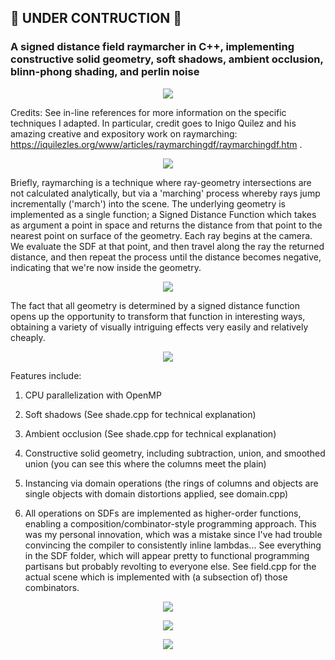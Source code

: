 

## 🚧 UNDER CONTRUCTION 👷

### A signed distance field raymarcher in C++, implementing constructive solid geometry, soft shadows, ambient occlusion, blinn-phong shading, and perlin noise

<p align="center">
  <img src="screenshots/raymarcher1.jpg"/>
</p>

Credits: See in-line references for more information on the specific techniques I adapted. In particular, credit goes to Inigo Quilez and his amazing creative and expository work on raymarching: https://iquilezles.org/www/articles/raymarchingdf/raymarchingdf.htm .

<p align="center">
  <img src="screenshots/raymarcher5.jpg"/>
</p>

Briefly, raymarching is a technique where ray-geometry intersections are not calculated analytically, but via a 'marching' process whereby rays jump incrementally ('march') into the scene. The underlying geometry is implemented as a single function; a Signed Distance Function which takes as argument a point in space and returns the distance from that point to the nearest point on surface of the geometry. Each ray begins at the camera. We evaluate the SDF at that point, and then travel along the ray the returned distance, and then repeat the process until the distance becomes negative, indicating that we're now inside the geometry.

<p align="center">
  <img src="screenshots/raymarcher4.png"/>
</p>

The fact that all geometry is determined by a signed distance function opens up the opportunity to transform that function in interesting ways, obtaining a variety of visually intriguing effects very easily and relatively cheaply.

<p align="center">
  <img src="screenshots/raymarcher7.jpg"/>
</p>

Features include:

1. CPU parallelization with OpenMP

2. Soft shadows (See shade.cpp for technical explanation)

3. Ambient occlusion (See shade.cpp for technical explanation)

4. Constructive solid geometry, including subtraction, union, and smoothed union (you can see this where the columns meet the plain)

5. Instancing via domain operations (the rings of columns and objects are single objects with domain distortions applied, see domain.cpp)

6. All operations on SDFs are implemented as higher-order functions, enabling a composition/combinator-style programming approach. This was my personal innovation, which was a mistake since I've had trouble convincing the compiler to consistently inline lambdas... See everything in the SDF folder, which will appear pretty to functional programming partisans but probably revolting to everyone else. See field.cpp for the actual scene which is implemented with (a subsection of) those combinators.

<p align="center">
  <img src="screenshots/raymarcher2.jpg"/>
</p>
<p align="center">
  <img src="screenshots/raymarcher3.jpg"/>
</p>
<p align="center">
  <img src="screenshots/raymarcher6.jpg"/>
</p>


